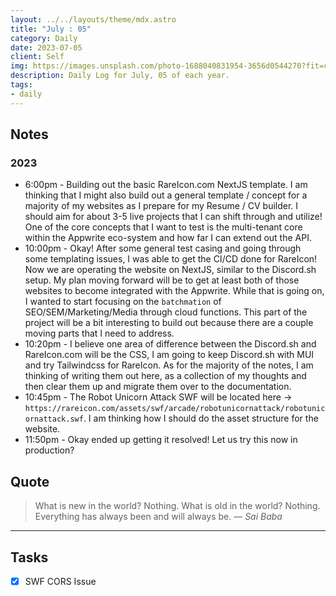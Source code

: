 ```yaml
---
layout: ../../layouts/theme/mdx.astro
title: "July : 05"
category: Daily
date: 2023-07-05
client: Self
img: https://images.unsplash.com/photo-1688040831954-3656d0544270?fit=crop&q=85&w=1400&h=700
description: Daily Log for July, 05 of each year.
tags:
- daily
---
```


## Notes
### 2023
- 6:00pm - Building out the basic RareIcon.com NextJS template. I am thinking that I might also build out a general template / concept for a majority of my websites as I prepare for my Resume / CV builder. I should aim for about 3-5 live projects that I can shift through and utilize! One of the core concepts that I want to test is the multi-tenant core within the Appwrite eco-system and how far I can extend out the API.
- 10:00pm - Okay! After some general test casing and going through some templating issues, I was able to get the CI/CD done for RareIcon! Now we are operating the website on NextJS, similar to the Discord.sh setup. My plan moving forward will be to get at least both of those websites to become integrated with the Appwrite. While that is going on, I wanted to start focusing on the `batchmation` of SEO/SEM/Marketing/Media through cloud functions. This part of the project will be a bit interesting to build out because there are a couple moving parts that I need to address. 
- 10:20pm - I believe one area of difference between the Discord.sh and RareIcon.com will be the CSS, I am going to keep Discord.sh with MUI and try Tailwindcss for RareIcon. As for the majority of the notes, I am thinking of writing them out here, as a collection of my thoughts and then clear them up and migrate them over to the documentation.
- 10:45pm - The Robot Unicorn Attack SWF will be located here -> `https://rareicon.com/assets/swf/arcade/robotunicornattack/robotunicornattack.swf`. I am thinking how I should do the asset structure for the website. 
- 11:50pm - Okay ended up getting it resolved! Let us try this now in production?

## Quote

> What is new in the world? Nothing. What is old in the world? Nothing. Everything has always been and will always be.
> — <cite>Sai Baba</cite>

---

## Tasks

- [x] SWF CORS Issue
